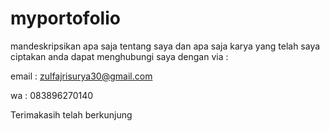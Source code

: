 # myportofolio
mandeskripsikan apa saja tentang saya dan apa saja karya yang telah saya ciptakan
anda dapat menghubungi saya dengan via :

email : zulfajrisurya30@gmail.com

wa    : 083896270140

Terimakasih telah berkunjung

